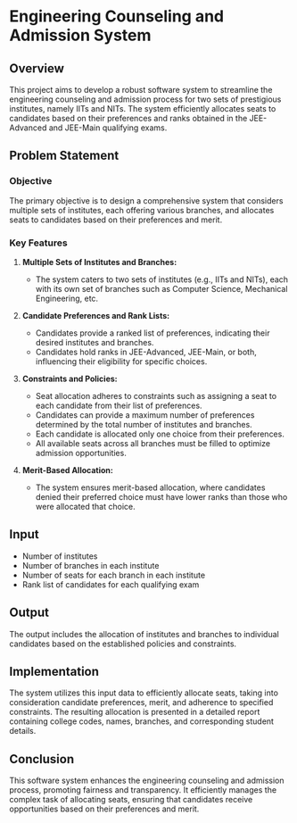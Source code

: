 # Engineering Counseling and Admission System

## Overview

This project aims to develop a robust software system to streamline the engineering counseling and admission process for two sets of prestigious institutes, namely IITs and NITs. The system efficiently allocates seats to candidates based on their preferences and ranks obtained in the JEE-Advanced and JEE-Main qualifying exams.

## Problem Statement

### Objective
The primary objective is to design a comprehensive system that considers multiple sets of institutes, each offering various branches, and allocates seats to candidates based on their preferences and merit.

### Key Features
1. **Multiple Sets of Institutes and Branches:**
   - The system caters to two sets of institutes (e.g., IITs and NITs), each with its own set of branches such as Computer Science, Mechanical Engineering, etc.

2. **Candidate Preferences and Rank Lists:**
   - Candidates provide a ranked list of preferences, indicating their desired institutes and branches.
   - Candidates hold ranks in JEE-Advanced, JEE-Main, or both, influencing their eligibility for specific choices.

3. **Constraints and Policies:**
   - Seat allocation adheres to constraints such as assigning a seat to each candidate from their list of preferences.
   - Candidates can provide a maximum number of preferences determined by the total number of institutes and branches.
   - Each candidate is allocated only one choice from their preferences.
   - All available seats across all branches must be filled to optimize admission opportunities.

4. **Merit-Based Allocation:**
   - The system ensures merit-based allocation, where candidates denied their preferred choice must have lower ranks than those who were allocated that choice.

## Input

- Number of institutes
- Number of branches in each institute
- Number of seats for each branch in each institute
- Rank list of candidates for each qualifying exam

## Output

The output includes the allocation of institutes and branches to individual candidates based on the established policies and constraints.

## Implementation

The system utilizes this input data to efficiently allocate seats, taking into consideration candidate preferences, merit, and adherence to specified constraints. The resulting allocation is presented in a detailed report containing college codes, names, branches, and corresponding student details.

## Conclusion

This software system enhances the engineering counseling and admission process, promoting fairness and transparency. It efficiently manages the complex task of allocating seats, ensuring that candidates receive opportunities based on their preferences and merit.

